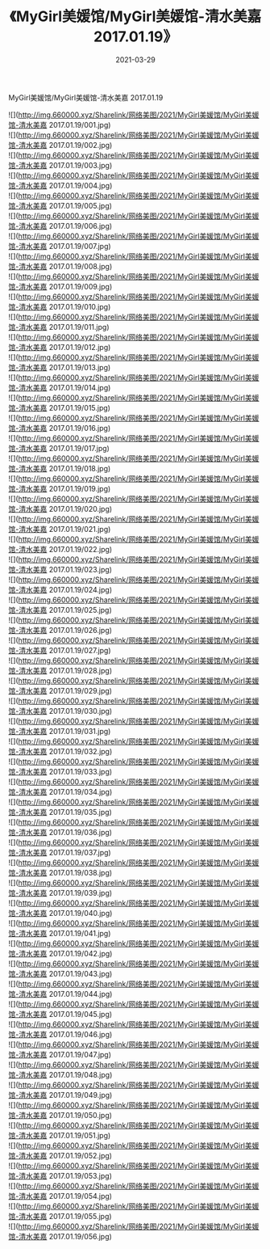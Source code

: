 ﻿---
layout: post
title:  《MyGirl美媛馆/MyGirl美媛馆-清水美嘉 2017.01.19》
date:   2021-03-29
img: http://img.660000.xyz/Sharelink/网络美图/2021/MyGirl美媛馆/MyGirl美媛馆-清水美嘉 2017.01.19/000.jpg
categories: [美女, 清纯, 唯美]
---

MyGirl美媛馆/MyGirl美媛馆-清水美嘉 2017.01.19

 ![](http://img.660000.xyz/Sharelink/网络美图/2021/MyGirl美媛馆/MyGirl美媛馆-清水美嘉 2017.01.19/001.jpg) <br>![](http://img.660000.xyz/Sharelink/网络美图/2021/MyGirl美媛馆/MyGirl美媛馆-清水美嘉 2017.01.19/002.jpg) <br>![](http://img.660000.xyz/Sharelink/网络美图/2021/MyGirl美媛馆/MyGirl美媛馆-清水美嘉 2017.01.19/003.jpg) <br>![](http://img.660000.xyz/Sharelink/网络美图/2021/MyGirl美媛馆/MyGirl美媛馆-清水美嘉 2017.01.19/004.jpg) <br>![](http://img.660000.xyz/Sharelink/网络美图/2021/MyGirl美媛馆/MyGirl美媛馆-清水美嘉 2017.01.19/005.jpg) <br>![](http://img.660000.xyz/Sharelink/网络美图/2021/MyGirl美媛馆/MyGirl美媛馆-清水美嘉 2017.01.19/006.jpg) <br>![](http://img.660000.xyz/Sharelink/网络美图/2021/MyGirl美媛馆/MyGirl美媛馆-清水美嘉 2017.01.19/007.jpg) <br>![](http://img.660000.xyz/Sharelink/网络美图/2021/MyGirl美媛馆/MyGirl美媛馆-清水美嘉 2017.01.19/008.jpg) <br>![](http://img.660000.xyz/Sharelink/网络美图/2021/MyGirl美媛馆/MyGirl美媛馆-清水美嘉 2017.01.19/009.jpg) <br>![](http://img.660000.xyz/Sharelink/网络美图/2021/MyGirl美媛馆/MyGirl美媛馆-清水美嘉 2017.01.19/010.jpg) <br>![](http://img.660000.xyz/Sharelink/网络美图/2021/MyGirl美媛馆/MyGirl美媛馆-清水美嘉 2017.01.19/011.jpg) <br>![](http://img.660000.xyz/Sharelink/网络美图/2021/MyGirl美媛馆/MyGirl美媛馆-清水美嘉 2017.01.19/012.jpg) <br>![](http://img.660000.xyz/Sharelink/网络美图/2021/MyGirl美媛馆/MyGirl美媛馆-清水美嘉 2017.01.19/013.jpg) <br>![](http://img.660000.xyz/Sharelink/网络美图/2021/MyGirl美媛馆/MyGirl美媛馆-清水美嘉 2017.01.19/014.jpg) <br>![](http://img.660000.xyz/Sharelink/网络美图/2021/MyGirl美媛馆/MyGirl美媛馆-清水美嘉 2017.01.19/015.jpg) <br>![](http://img.660000.xyz/Sharelink/网络美图/2021/MyGirl美媛馆/MyGirl美媛馆-清水美嘉 2017.01.19/016.jpg) <br>![](http://img.660000.xyz/Sharelink/网络美图/2021/MyGirl美媛馆/MyGirl美媛馆-清水美嘉 2017.01.19/017.jpg) <br>![](http://img.660000.xyz/Sharelink/网络美图/2021/MyGirl美媛馆/MyGirl美媛馆-清水美嘉 2017.01.19/018.jpg) <br>![](http://img.660000.xyz/Sharelink/网络美图/2021/MyGirl美媛馆/MyGirl美媛馆-清水美嘉 2017.01.19/019.jpg) <br>![](http://img.660000.xyz/Sharelink/网络美图/2021/MyGirl美媛馆/MyGirl美媛馆-清水美嘉 2017.01.19/020.jpg) <br>![](http://img.660000.xyz/Sharelink/网络美图/2021/MyGirl美媛馆/MyGirl美媛馆-清水美嘉 2017.01.19/021.jpg) <br>![](http://img.660000.xyz/Sharelink/网络美图/2021/MyGirl美媛馆/MyGirl美媛馆-清水美嘉 2017.01.19/022.jpg) <br>![](http://img.660000.xyz/Sharelink/网络美图/2021/MyGirl美媛馆/MyGirl美媛馆-清水美嘉 2017.01.19/023.jpg) <br>![](http://img.660000.xyz/Sharelink/网络美图/2021/MyGirl美媛馆/MyGirl美媛馆-清水美嘉 2017.01.19/024.jpg) <br>![](http://img.660000.xyz/Sharelink/网络美图/2021/MyGirl美媛馆/MyGirl美媛馆-清水美嘉 2017.01.19/025.jpg) <br>![](http://img.660000.xyz/Sharelink/网络美图/2021/MyGirl美媛馆/MyGirl美媛馆-清水美嘉 2017.01.19/026.jpg) <br>![](http://img.660000.xyz/Sharelink/网络美图/2021/MyGirl美媛馆/MyGirl美媛馆-清水美嘉 2017.01.19/027.jpg) <br>![](http://img.660000.xyz/Sharelink/网络美图/2021/MyGirl美媛馆/MyGirl美媛馆-清水美嘉 2017.01.19/028.jpg) <br>![](http://img.660000.xyz/Sharelink/网络美图/2021/MyGirl美媛馆/MyGirl美媛馆-清水美嘉 2017.01.19/029.jpg) <br>![](http://img.660000.xyz/Sharelink/网络美图/2021/MyGirl美媛馆/MyGirl美媛馆-清水美嘉 2017.01.19/030.jpg) <br>![](http://img.660000.xyz/Sharelink/网络美图/2021/MyGirl美媛馆/MyGirl美媛馆-清水美嘉 2017.01.19/031.jpg) <br>![](http://img.660000.xyz/Sharelink/网络美图/2021/MyGirl美媛馆/MyGirl美媛馆-清水美嘉 2017.01.19/032.jpg) <br>![](http://img.660000.xyz/Sharelink/网络美图/2021/MyGirl美媛馆/MyGirl美媛馆-清水美嘉 2017.01.19/033.jpg) <br>![](http://img.660000.xyz/Sharelink/网络美图/2021/MyGirl美媛馆/MyGirl美媛馆-清水美嘉 2017.01.19/034.jpg) <br>![](http://img.660000.xyz/Sharelink/网络美图/2021/MyGirl美媛馆/MyGirl美媛馆-清水美嘉 2017.01.19/035.jpg) <br>![](http://img.660000.xyz/Sharelink/网络美图/2021/MyGirl美媛馆/MyGirl美媛馆-清水美嘉 2017.01.19/036.jpg) <br>![](http://img.660000.xyz/Sharelink/网络美图/2021/MyGirl美媛馆/MyGirl美媛馆-清水美嘉 2017.01.19/037.jpg) <br>![](http://img.660000.xyz/Sharelink/网络美图/2021/MyGirl美媛馆/MyGirl美媛馆-清水美嘉 2017.01.19/038.jpg) <br>![](http://img.660000.xyz/Sharelink/网络美图/2021/MyGirl美媛馆/MyGirl美媛馆-清水美嘉 2017.01.19/039.jpg) <br>![](http://img.660000.xyz/Sharelink/网络美图/2021/MyGirl美媛馆/MyGirl美媛馆-清水美嘉 2017.01.19/040.jpg) <br>![](http://img.660000.xyz/Sharelink/网络美图/2021/MyGirl美媛馆/MyGirl美媛馆-清水美嘉 2017.01.19/041.jpg) <br>![](http://img.660000.xyz/Sharelink/网络美图/2021/MyGirl美媛馆/MyGirl美媛馆-清水美嘉 2017.01.19/042.jpg) <br>![](http://img.660000.xyz/Sharelink/网络美图/2021/MyGirl美媛馆/MyGirl美媛馆-清水美嘉 2017.01.19/043.jpg) <br>![](http://img.660000.xyz/Sharelink/网络美图/2021/MyGirl美媛馆/MyGirl美媛馆-清水美嘉 2017.01.19/044.jpg) <br>![](http://img.660000.xyz/Sharelink/网络美图/2021/MyGirl美媛馆/MyGirl美媛馆-清水美嘉 2017.01.19/045.jpg) <br>![](http://img.660000.xyz/Sharelink/网络美图/2021/MyGirl美媛馆/MyGirl美媛馆-清水美嘉 2017.01.19/046.jpg) <br>![](http://img.660000.xyz/Sharelink/网络美图/2021/MyGirl美媛馆/MyGirl美媛馆-清水美嘉 2017.01.19/047.jpg) <br>![](http://img.660000.xyz/Sharelink/网络美图/2021/MyGirl美媛馆/MyGirl美媛馆-清水美嘉 2017.01.19/048.jpg) <br>![](http://img.660000.xyz/Sharelink/网络美图/2021/MyGirl美媛馆/MyGirl美媛馆-清水美嘉 2017.01.19/049.jpg) <br>![](http://img.660000.xyz/Sharelink/网络美图/2021/MyGirl美媛馆/MyGirl美媛馆-清水美嘉 2017.01.19/050.jpg) <br>![](http://img.660000.xyz/Sharelink/网络美图/2021/MyGirl美媛馆/MyGirl美媛馆-清水美嘉 2017.01.19/051.jpg) <br>![](http://img.660000.xyz/Sharelink/网络美图/2021/MyGirl美媛馆/MyGirl美媛馆-清水美嘉 2017.01.19/052.jpg) <br>![](http://img.660000.xyz/Sharelink/网络美图/2021/MyGirl美媛馆/MyGirl美媛馆-清水美嘉 2017.01.19/053.jpg) <br>![](http://img.660000.xyz/Sharelink/网络美图/2021/MyGirl美媛馆/MyGirl美媛馆-清水美嘉 2017.01.19/054.jpg) <br>![](http://img.660000.xyz/Sharelink/网络美图/2021/MyGirl美媛馆/MyGirl美媛馆-清水美嘉 2017.01.19/055.jpg) <br>![](http://img.660000.xyz/Sharelink/网络美图/2021/MyGirl美媛馆/MyGirl美媛馆-清水美嘉 2017.01.19/056.jpg) <br>